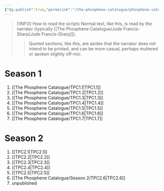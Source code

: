 ```yaml
---
{"dg-publish":true,"permalink":"/the-phosphene-catalogue/phosphene-catalogue-back-issues/","noteIcon":""}
---
```


> [!INFO] How to read the scripts
>  Normal text, like this, is read by the narrator (typically [[The Phosphene Catalogue/Jude Francis-Sharp\|Jude Francis-Sharp]]).
>> Quoted sections, like this, are asides that the narrator does not intend to be printed, and can be more casual, perhaps muttered or spoken slightly off-mic.
# Season 1
1. [[The Phosphene Catalogue/TPC1.1\|TPC1.1]]
2. [[The Phosphene Catalogue/TPC1.2\|TPC1.2]]
3. [[The Phosphene Catalogue/TPC1.3\|TPC1.3]]
4. [[The Phosphene Catalogue/TPC1.4\|TPC1.4]]
5. [[The Phosphene Catalogue/TPC1.5\|TPC1.5]]
6. [[The Phosphene Catalogue/TPC1.6\|TPC1.6]]
7. [[The Phosphene Catalogue/TPC1.7\|TPC1.7]]

# Season 2
1. [[TPC2.1\|TPC2.1]]
2. [[TPC2.2\|TPC2.2]]
3. [[TPC2.3\|TPC2.3]]
4. [[TPC2.4\|TPC2.4]]
5. [[TPC2.5\|TPC2.5]]
6. [[The Phosphene Catalogue/Season 2/TPC2.6\|TPC2.6]]
7. unpublished
